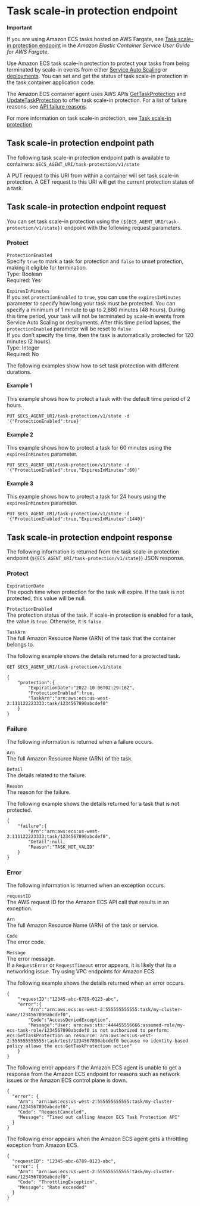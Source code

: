 # Task scale\-in protection endpoint<a name="task-scale-in-protection-endpoint"></a>

**Important**  
  
If you are using Amazon ECS tasks hosted on AWS Fargate, see [Task scale\-in protection endpoint](https://docs.aws.amazon.com/AmazonECS/latest/userguide/task-scale-in-protection-endpoint.html) in the *Amazon Elastic Container Service User Guide for AWS Fargate*\.

Use Amazon ECS task scale\-in protection to protect your tasks from being terminated by scale\-in events from either [Service Auto Scaling](https://docs.aws.amazon.com/AmazonECS/latest/developerguide/service-auto-scaling.html) or [deployments](https://docs.aws.amazon.com/AmazonECS/latest/developerguide/deployment-types.html)\. You can set and get the status of task scale\-in protection in the task container application code\.

The Amazon ECS container agent uses AWS APIs [GetTaskProtection](https://docs.aws.amazon.com/AmazonECS/latest/APIReference/API_GetTaskProtection.html) and [UpdateTaskProtection](https://docs.aws.amazon.com/AmazonECS/latest/APIReference/API_UpdateTaskProtection.html) to offer task scale\-in protection\. For a list of failure reasons, see [API failure reasons](https://docs.aws.amazon.com/AmazonECS/latest/developerguide/api_failures_messages.html)\.

For more information on task scale\-in protection, see [Task scale\-in protection](task-scale-in-protection.md)

## Task scale\-in protection endpoint path<a name="task-scale-in-protection-path"></a>

The following task scale\-in protection endpoint path is available to containers: `$ECS_AGENT_URI/task-protection/v1/state`

A PUT request to this URI from within a container will set task scale\-in protection\. A GET request to this URI will get the current protection status of a task\.

## Task scale\-in protection endpoint request<a name="task-scale-in-protection-request"></a>

You can set task scale\-in protection using the `(${ECS_AGENT_URI/task-protection/v1/state})` endpoint with the following request parameters\.

### Protect<a name="w193aac22c30c11c13b5"></a>

`ProtectionEnabled`  
Specify `true` to mark a task for protection and `false` to unset protection, making it eligible for termination\.  
Type: Boolean  
Required: Yes

`ExpiresInMinutes`  
If you set `protectionEnabled` to `true`, you can use the `expiresInMinutes` parameter to specify how long your task must be protected\. You can specify a minimum of 1 minute to up to 2,880 minutes \(48 hours\)\. During this time period, your task will not be terminated by scale\-in events from Service Auto Scaling or deployments\. After this time period lapses, the `protectionEnabled` parameter will be reset to `false`  
If you don’t specify the time, then the task is automatically protected for 120 minutes \(2 hours\)\.  
Type: Integer  
Required: No

The following examples show how to set task protection with different durations\.

#### Example 1<a name="w193aac22c30c11c13b5b7"></a>

This example shows how to protect a task with the default time period of 2 hours\.

```
PUT $ECS_AGENT_URI/task-protection/v1/state -d 
'{"ProtectionEnabled":true}'
```

#### Example 2<a name="w193aac22c30c11c13b5b9"></a>

This example shows how to protect a task for 60 minutes using the `expiresInMinutes` parameter\.

```
PUT $ECS_AGENT_URI/task-protection/v1/state -d 
'{"ProtectionEnabled":true,"ExpiresInMinutes":60}'
```

#### Example 3<a name="w193aac22c30c11c13b5c11"></a>

This example shows how to protect a task for 24 hours using the `expiresInMinutes` parameter\.

```
PUT $ECS_AGENT_URI/task-protection/v1/state -d 
'{"ProtectionEnabled":true,"ExpiresInMinutes":1440}'
```

## Task scale\-in protection endpoint response<a name="task-scale-in-protection-response"></a>

The following information is returned from the task scale\-in protection endpoint \(`${ECS_AGENT_URI/task-protection/v1/state}`\) JSON response\.

### Protect<a name="w193aac22c30c11c15b5"></a>

`ExpirationDate`  
The epoch time when protection for the task will expire\. If the task is not protected, this value will be null\.

`ProtectionEnabled`  
The protection status of the task\. If scale\-in protection is enabled for a task, the value is `true`\. Otherwise, it is `false`\.

`TaskArn`  
The full Amazon Resource Name \(ARN\) of the task that the container belongs to\.

The following example shows the details returned for a protected task\.

```
GET $ECS_AGENT_URI/task-protection/v1/state
```

```
{
    "protection":{
        "ExpirationDate":"2022-10-06T02:29:16Z",
        "ProtectionEnabled":true,
        "TaskArn":"arn:aws:ecs:us-west-2:111122223333:task/1234567890abcdef0"
    }
}
```

### Failure<a name="w193aac22c30c11c15b7"></a>

The following information is returned when a failure occurs\.

`Arn`  
The full Amazon Resource Name \(ARN\) of the task\.

`Detail`  
The details related to the failure\.

`Reason`  
The reason for the failure\.

The following example shows the details returned for a task that is not protected\.

```
{
    "failure":{
        "Arn":"arn:aws:ecs:us-west-2:111122223333:task/1234567890abcdef0",
        "Detail":null,
        "Reason":"TASK_NOT_VALID"
    }
}
```

### Error<a name="w193aac22c30c11c15b9"></a>

The following information is returned when an exception occurs\.

`requestID`  
The AWS request ID for the Amazon ECS API call that results in an exception\.

`Arn`  
The full Amazon Resource Name \(ARN\) of the task or service\.

`Code`  
The error code\.

`Message`  
The error message\.  
If a `RequestError` or `RequestTimeout` error appears, it is likely that its a networking issue\. Try using VPC endpoints for Amazon ECS\.

The following example shows the details returned when an error occurs\.

```
{
    "requestID":"12345-abc-6789-0123-abc",
    "error":{
        "Arn":"arn:aws:ecs:us-west-2:555555555555:task/my-cluster-name/1234567890abcdef0",
        "Code":"AccessDeniedException",
        "Message":"User: arn:aws:sts::444455556666:assumed-role/my-ecs-task-role/1234567890abcdef0 is not authorized to perform: ecs:GetTaskProtection on resource: arn:aws:ecs:us-west-2:555555555555:task/test/1234567890abcdef0 because no identity-based policy allows the ecs:GetTaskProtection action"
    }    
}
```

The following error appears if the Amazon ECS agent is unable to get a response from the Amazon ECS endpoint for reasons such as network issues or the Amazon ECS control plane is down\.

```
{
  "error": {
    "Arn": "arn:aws:ecs:us-west-2:555555555555:task/my-cluster-name/1234567890abcdef0",
    "Code": "RequestCanceled",
    "Message": "Timed out calling Amazon ECS Task Protection API"
  }
}
```

The following error appears when the Amazon ECS agent gets a throttling exception from Amazon ECS\.

```
{
  "requestID": "12345-abc-6789-0123-abc",
  "error": {
    "Arn": "arn:aws:ecs:us-west-2:555555555555:task/my-cluster-name/1234567890abcdef0",
    "Code": "ThrottlingException",
    "Message": "Rate exceeded"
  }
}
```